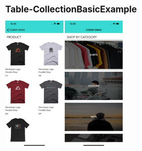 # Table-CollectionBasicExample


<img src="https://github.com/Bucerella/Table-CollectionBasicExample/blob/master/ListViewExample/Assets.xcassets/ss.imageset/ss.png"  height="400">


<img src="https://github.com/Bucerella/Table-CollectionBasicExample/blob/master/ListViewExample/Assets.xcassets/ss2.imageset/ss2.png"  height="400">
